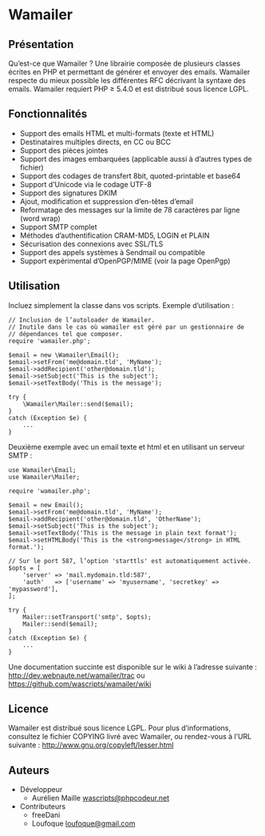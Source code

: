 ﻿
Wamailer
==========

Présentation
--------------

Qu’est-ce que Wamailer ? Une librairie composée de plusieurs classes écrites en
PHP et permettant de générer et envoyer des emails.
Wamailer respecte du mieux possible les différentes RFC décrivant la syntaxe des
emails.
Wamailer requiert PHP ≥ 5.4.0 et est distribué sous licence LGPL.


Fonctionnalités
-----------------

 * Support des emails HTML et multi-formats (texte et HTML)
 * Destinataires multiples directs, en CC ou BCC
 * Support des pièces jointes
 * Support des images embarquées (applicable aussi à d’autres types de fichier)
 * Support des codages de transfert 8bit, quoted-printable et base64
 * Support d’Unicode via le codage UTF-8
 * Support des signatures DKIM
 * Ajout, modification et suppression d’en-têtes d’email
 * Reformatage des messages sur la limite de 78 caractères par ligne (word wrap)
 * Support SMTP complet
 * Méthodes d’authentification CRAM-MD5, LOGIN et PLAIN
 * Sécurisation des connexions avec SSL/TLS
 * Support des appels systèmes à Sendmail ou compatible
 * Support expérimental d’OpenPGP/MIME (voir la page OpenPgp)


Utilisation
-------------

Incluez simplement la classe dans vos scripts.
Exemple d’utilisation :

    // Inclusion de l’autoloader de Wamailer.
    // Inutile dans le cas où wamailer est géré par un gestionnaire de
    // dépendances tel que composer.
    require 'wamailer.php';

    $email = new \Wamailer\Email();
    $email->setFrom('me@domain.tld', 'MyName');
    $email->addRecipient('other@domain.tld');
    $email->setSubject('This is the subject');
    $email->setTextBody('This is the message');

    try {
        \Wamailer\Mailer::send($email);
    }
    catch (Exception $e) {
        ...
    }

Deuxième exemple avec un email texte et html et en utilisant un serveur SMTP :

    use Wamailer\Email;
    use Wamailer\Mailer;

    require 'wamailer.php';

    $email = new Email();
    $email->setFrom('me@domain.tld', 'MyName');
    $email->addRecipient('other@domain.tld', 'OtherName');
    $email->setSubject('This is the subject');
    $email->setTextBody('This is the message in plain text format');
    $email->setHTMLBody('This is the <strong>message</strong> in HTML format.');

    // Sur le port 587, l’option 'starttls' est automatiquement activée.
    $opts = [
        'server' => 'mail.mydomain.tld:587',
        'auth'   => ['username' => 'myusername', 'secretkey' => 'mypassword'],
    ];

    try {
        Mailer::setTransport('smtp', $opts);
        Mailer::send($email);
    }
    catch (Exception $e) {
        ...
    }

Une documentation succinte est disponible sur le wiki à l’adresse suivante :
<http://dev.webnaute.net/wamailer/trac>
ou
<https://github.com/wascripts/wamailer/wiki>


Licence
---------

Wamailer est distribué sous licence LGPL. Pour plus d’informations,
consultez le fichier COPYING livré avec Wamailer, ou rendez-vous à l’URL
suivante : <http://www.gnu.org/copyleft/lesser.html>


Auteurs
---------

 * Développeur
   * Aurélien Maille <wascripts@phpcodeur.net>
 * Contributeurs
   * freeDani
   * Loufoque <loufoque@gmail.com>

